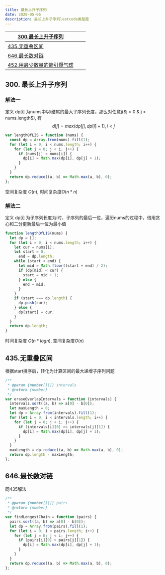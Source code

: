 ```yaml
---
title: 最长上升子序列
date: 2020-05-06
description: 最长上升子序列leetcode类型题
---
```


| [300.最长上升子序列](https://leetcode-cn.com/problems/longest-increasing-subsequence/description/) |      |      |
| ------------------------------------------------------------ | ---- | ---- |
| [435.无重叠区间](https://leetcode-cn.com/problems/non-overlapping-intervals/description/) |      |      |
| [646.最长数对链](https://leetcode-cn.com/problems/maximum-length-of-pair-chain/description/) |      |      |
| [452.用最少数量的箭引爆气球](https://leetcode-cn.com/problems/minimum-number-of-arrows-to-burst-balloons/description/) |      |      |

## 300. 最长上升子序列

### 解法一

定义 dp[i] 为nums中以i结尾的最大子序列长度，那么对任意j($j > 0 & j < nums.length$), 有
$$
d[j] = max(dp[j], dp[i] + 1), i < j
$$

```javascript
var lengthOfLIS = function (nums) {
  const dp = Array.from(nums).fill(1);
  for (let i = 0; i < nums.length; i++) {
    for (let j = 0; j < i; j++) {
      if (nums[j] < nums[i]) {
        dp[i] = Math.max(dp[i], dp[j] + 1);
      }
    }
  }
  return dp.reduce((a, b) => Math.max(a, b), 0);
};
```

空间复杂度 $O(n)$, 时间复杂度$O(n * n )$



### 解法二

定义 dp[i] 为子序列长度为i时，子序列的最后一位，遍历nums的过程中，借用贪心和二分更新最后一位为最小值

```js
function lengthOfLIS(nums) {
  let dp = [];
  for (let i = 0; i < nums.length; i++) {
    let cur = nums[i];
    let start = 0,
      end = dp.length;
    while (start < end) {
      let mid = Math.floor((start + end) / 2);
      if (dp[mid] < cur) {
        start = mid + 1;
      } else {
        end = mid;
      }
    }
    if (start === dp.length) {
      dp.push(cur);
    } else {
      dp[start] = cur;
    }
  }
  return dp.length;
}
```

时间复杂度 $O(n * logn)$, 空间复杂度$O(n)$



## 435.无重叠区间

根据start排序后，转化为计算区间的最大递增子序列问题

```js
/**
 * @param {number[][]} intervals
 * @return {number}
 */
var eraseOverlapIntervals = function (intervals) {
  intervals.sort((a, b) => a[0] - b[0]);
  let maxLength = 0;
  let dp = Array.from(intervals).fill(1);
  for (let i = 0; i < intervals.length; i++) {
    for (let j = 0; j < i; j++) {
      if (intervals[i][0] >= intervals[j][1]) {
        dp[i] = Math.max(dp[i], dp[j] + 1);
      }
    }
  }
  maxLength = dp.reduce((a, b) => Math.max(a, b), 0);
  return dp.length - maxLength;
};
```



## 646.最长数对链

同435解法

```js
/**
 * @param {number[][]} pairs
 * @return {number}
 */
var findLongestChain = function (pairs) {
  pairs.sort((a, b) => a[0] - b[0]);
  let dp = Array.from(pairs).fill(1);
  for (let i = 0; i < pairs.length; i++) {
    for (let j = 0; j < i; j++) {
      if (pairs[i][0] > pairs[j][1]) {
        dp[i] = Math.max(dp[i], dp[j] + 1);
      }
    }
  }
  return dp.reduce((a, b) => Math.max(a, b), 0);
};
```

